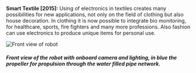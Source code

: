 **Smart Textile [2015]:** Using of electronics in textiles creates many possibilities for new applications, not only on the field of clothing but also house decoration. In clothing it is now possible to integrate bio monitoring, for healthcare, sports, fire fighters and many more professions. Also fashion can use electronics to produce unique items for personal use.

![Front view of robot](img/work/robot/robot_front.jpg)
##### Front view of the robot with onboard camera and lighting, in blue the propeller for propulsion through the water filled pipe network.
